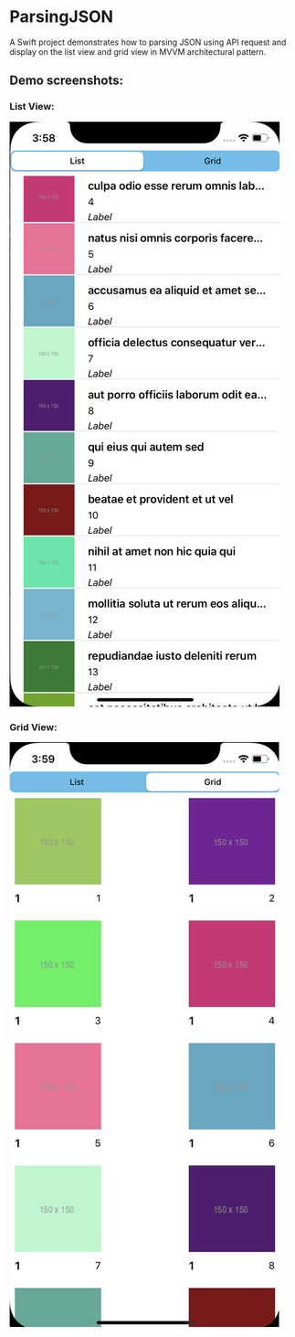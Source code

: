 # ParsingJSON
A Swift project demonstrates how to parsing JSON using API request and display on the list view and grid view in MVVM architectural pattern.

## Demo screenshots: 

### List View: 

![ListView](/screenshots/ListView.png)



### Grid View: 

![GridView](/screenshots/GridView.png) 


